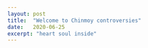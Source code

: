 ```yaml
---
layout: post
title:  "Welcome to Chinmoy controversies"
date:   2020-06-25
excerpt: "heart soul inside"
---
```

